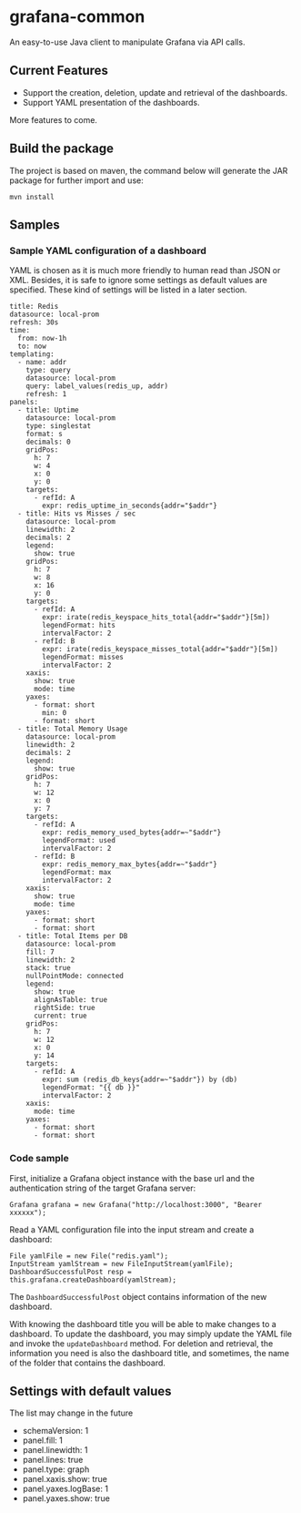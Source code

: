# grafana-common

An easy-to-use Java client to manipulate Grafana via API calls.

## Current Features

* Support the creation, deletion, update and retrieval of the dashboards.
* Support YAML presentation of the dashboards.

More features to come.

## Build the package

The project is based on maven, the command below will generate the JAR package for further import and use:
```
mvn install
```

## Samples

### Sample YAML configuration of a dashboard

YAML is chosen as it is much more friendly to human read than JSON or XML. Besides, it is safe to ignore some settings
as default values are specified. These kind of settings will be listed in a later section.

```
title: Redis
datasource: local-prom
refresh: 30s
time:
  from: now-1h
  to: now
templating:
  - name: addr
    type: query
    datasource: local-prom
    query: label_values(redis_up, addr)
    refresh: 1
panels:
  - title: Uptime
    datasource: local-prom
    type: singlestat
    format: s
    decimals: 0
    gridPos:
      h: 7
      w: 4
      x: 0
      y: 0
    targets:
      - refId: A
        expr: redis_uptime_in_seconds{addr="$addr"}
  - title: Hits vs Misses / sec
    datasource: local-prom
    linewidth: 2
    decimals: 2
    legend:
      show: true
    gridPos:
      h: 7
      w: 8
      x: 16
      y: 0
    targets:
      - refId: A
        expr: irate(redis_keyspace_hits_total{addr="$addr"}[5m])
        legendFormat: hits
        intervalFactor: 2
      - refId: B
        expr: irate(redis_keyspace_misses_total{addr="$addr"}[5m])
        legendFormat: misses
        intervalFactor: 2
    xaxis:
      show: true
      mode: time
    yaxes:
      - format: short
        min: 0
      - format: short
  - title: Total Memory Usage
    datasource: local-prom
    linewidth: 2
    decimals: 2
    legend:
      show: true
    gridPos:
      h: 7
      w: 12
      x: 0
      y: 7
    targets:
      - refId: A
        expr: redis_memory_used_bytes{addr=~"$addr"}
        legendFormat: used
        intervalFactor: 2
      - refId: B
        expr: redis_memory_max_bytes{addr=~"$addr"}
        legendFormat: max
        intervalFactor: 2
    xaxis:
      show: true
      mode: time
    yaxes:
      - format: short
      - format: short
  - title: Total Items per DB
    datasource: local-prom
    fill: 7
    linewidth: 2
    stack: true
    nullPointMode: connected
    legend:
      show: true
      alignAsTable: true
      rightSide: true
      current: true
    gridPos:
      h: 7
      w: 12
      x: 0
      y: 14
    targets:
      - refId: A
        expr: sum (redis_db_keys{addr=~"$addr"}) by (db)
        legendFormat: "{{ db }}"
        intervalFactor: 2
    xaxis:
      mode: time
    yaxes:
      - format: short
      - format: short
```

### Code sample

First, initialize a Grafana object instance with the base url and the authentication string of the target Grafana server:
```
Grafana grafana = new Grafana("http://localhost:3000", "Bearer xxxxxx");
```

Read a YAML configuration file into the input stream and create a dashboard:
```
File yamlFile = new File("redis.yaml");
InputStream yamlStream = new FileInputStream(yamlFile);
DashboardSuccessfulPost resp = this.grafana.createDashboard(yamlStream);
```

The `DashboardSuccessfulPost` object contains information of the new dashboard.

With knowing the dashboard title you will be able to make changes to a dashboard. To update the dashboard, you may
simply update the YAML file and invoke the `updateDashboard` method. For deletion and retrieval, the information you
need is also the dashboard title, and sometimes, the name of the folder that contains the dashboard.

## Settings with default values

The list may change in the future

* schemaVersion: 1
* panel.fill: 1
* panel.linewidth: 1
* panel.lines: true
* panel.type: graph
* panel.xaxis.show: true
* panel.yaxes.logBase: 1
* panel.yaxes.show: true



